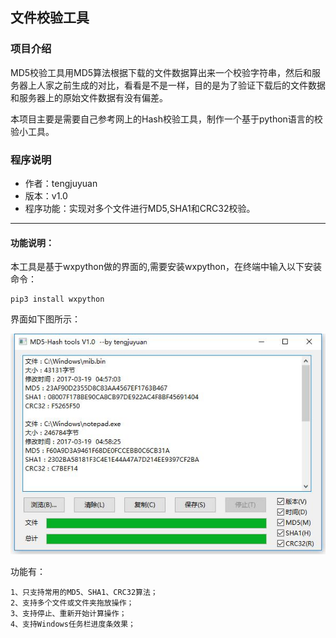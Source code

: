 ## 文件校验工具
### 项目介绍
MD5校验工具用MD5算法根据下载的文件数据算出来一个校验字符串，然后和服务器上人家之前生成的对比，看看是不是一样，目的是为了验证下载后的文件数据和服务器上的原始文件数据有没有偏差。

本项目主要是需要自己参考网上的Hash校验工具，制作一个基于python语言的校验小工具。

### 程序说明
- 作者：tengjuyuan
- 版本：v1.0
- 程序功能：实现对多个文件进行MD5,SHA1和CRC32校验。
---
#### 功能说明：
本工具是基于wxpython做的界面的,需要安装wxpython，在终端中输入以下安装命令：
```
pip3 install wxpython
```

界面如下图所示：

![MD5_Hash](MD5_Hash_1.jpg)

功能有：
    
    1、只支持常用的MD5、SHA1、CRC32算法；
    2、支持多个文件或文件夹拖放操作；
    3、支持停止、重新开始计算操作；
    4、支持Windows任务栏进度条效果；